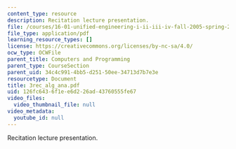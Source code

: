 ```yaml
---
content_type: resource
description: Recitation lecture presentation.
file: /courses/16-01-unified-engineering-i-ii-iii-iv-fall-2005-spring-2006/126fc6436f1ee6d226ad43760555fe67_3rec_alg_ana.pdf
file_type: application/pdf
learning_resource_types: []
license: https://creativecommons.org/licenses/by-nc-sa/4.0/
ocw_type: OCWFile
parent_title: Computers and Programming
parent_type: CourseSection
parent_uid: 34c4c991-4bb5-d251-50ee-34713d7b7e3e
resourcetype: Document
title: 3rec_alg_ana.pdf
uid: 126fc643-6f1e-e6d2-26ad-43760555fe67
video_files:
  video_thumbnail_file: null
video_metadata:
  youtube_id: null
---
```

Recitation lecture presentation.